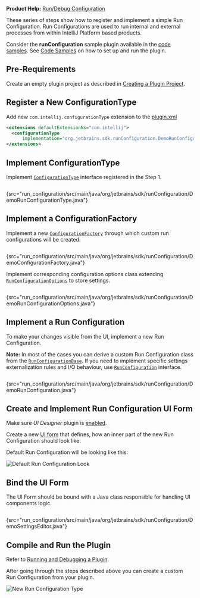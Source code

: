 [//]: # (title: Run Configurations Tutorial)

<!-- Copyright 2000-2022 JetBrains s.r.o. and other contributors. Use of this source code is governed by the Apache 2.0 license that can be found in the LICENSE file. -->

<microformat>

**Product Help:** [Run/Debug Configuration](https://www.jetbrains.com/idea/help/run-debug-configuration.html)

</microformat>

These series of steps show how to register and implement a simple Run Configuration.
Run Configurations are used to run internal and external processes from within IntelliJ Platform based products.

Consider the **runConfiguration** sample plugin available in the [code samples](%gh-sdk-samples%/run_configuration).
See [Code Samples](code_samples.md) on how to set up and run the plugin.

## Pre-Requirements

Create an empty plugin project as described in [Creating a Plugin Project](gradle_build_system.md).

## Register a New ConfigurationType

Add new `com.intellij.configurationType` extension to the [plugin.xml](%gh-sdk-samples%/run_configuration/src/main/resources/META-INF/plugin.xml)

```xml
<extensions defaultExtensionNs="com.intellij">
  <configurationType
      implementation="org.jetbrains.sdk.runConfiguration.DemoRunConfigurationType"/>
</extensions>
```

## Implement ConfigurationType

Implement [`ConfigurationType`](%gh-ic%/platform/execution/src/com/intellij/execution/configurations/ConfigurationType.java)  interface registered in the Step 1.

```java
```
{src="run_configuration/src/main/java/org/jetbrains/sdk/runConfiguration/DemoRunConfigurationType.java"}

## Implement a ConfigurationFactory

Implement a new [`ConfigurationFactory`](%gh-ic%/platform/execution/src/com/intellij/execution/configurations/ConfigurationFactory.java) through which custom run configurations will be created.

```java
```
{src="run_configuration/src/main/java/org/jetbrains/sdk/runConfiguration/DemoConfigurationFactory.java"}

Implement corresponding configuration options class extending [`RunConfigurationOptions`](%gh-ic%/platform/execution/src/com/intellij/execution/configurations/RunConfigurationOptions.kt) to store settings.

```java
```
{src="run_configuration/src/main/java/org/jetbrains/sdk/runConfiguration/DemoRunConfigurationOptions.java"}

## Implement a Run Configuration

To make your changes visible from the UI, implement a new Run Configuration.

**Note:** In most of the cases you can derive a custom Run Configuration class from the [`RunConfigurationBase`](%gh-ic%/platform/execution/src/com/intellij/execution/configurations/RunConfigurationBase.java).
If you need to implement specific settings externalization rules and I/O behaviour, use [`RunConfiguration`](%gh-ic%/platform/execution/src/com/intellij/execution/configurations/RunConfiguration.java) interface.

```java
```
{src="run_configuration/src/main/java/org/jetbrains/sdk/runConfiguration/DemoRunConfiguration.java"}

## Create and Implement Run Configuration UI Form

Make sure _UI Designer_ plugin is [enabled](https://www.jetbrains.com/help/idea/managing-plugins.html).

Create a new [UI form](https://www.jetbrains.com/help/idea/designing-gui-major-steps.html) that defines, how an inner part of the new Run Configuration should look like.

Default Run Configuration will be looking like this:

![Default Run Configuration Look](ui_form.png)

## Bind the UI Form

The UI Form should be bound with a Java class responsible for handling UI components logic.

```java
```
{src="run_configuration/src/main/java/org/jetbrains/sdk/runConfiguration/DemoSettingsEditor.java"}

## Compile and Run the Plugin

Refer to [Running and Debugging a Plugin](gradle_prerequisites.md#executing-the-plugin).

After going through the steps described above you can create a custom Run Configuration from your plugin.

![New Run Configuration Type](new_run_configuration.png)
